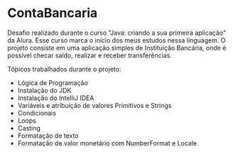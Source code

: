 # ContaBancaria
Desafio realizado durante o curso "Java: criando a sua primeira aplicação" da Alura. Esse curso marca o início dos meus estudos nessa linguagem. O projeto consiste em uma aplicação simples de Instituição Bancária, onde é possível checar saldo, realizar e receber transferências.

Tópicos trabalhados durante o projeto: 
- Lógica de Programação
- Instalação do JDK
- Instalação do IntelliJ IDEA
- Variáveis e atribuição de valores Primitivos e Strings
- Condicionais
- Loops
- Casting 
- Formatação de texto
- Formatação de valor monetário com NumberFormat e Locale
